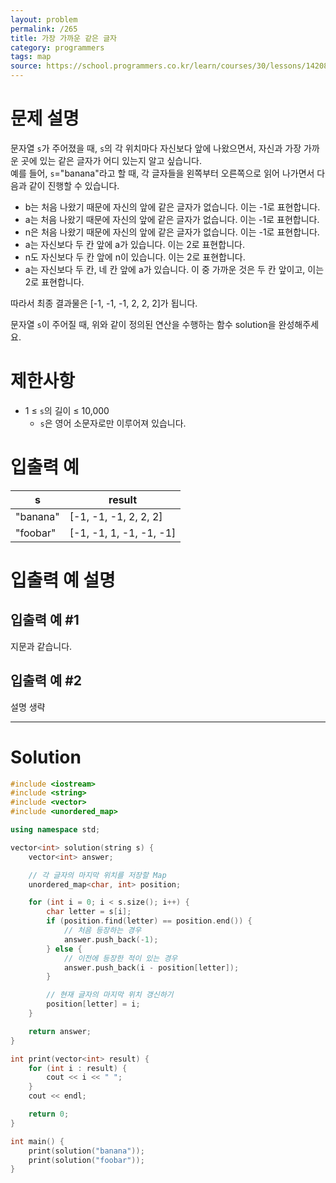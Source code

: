 ```yaml
---
layout: problem
permalink: /265
title: 가장 가까운 같은 글자
category: programmers
tags: map
source: https://school.programmers.co.kr/learn/courses/30/lessons/142086
---
```


# 문제 설명

문자열 `s`가 주어졌을 때, `s`의 각 위치마다 자신보다 앞에 나왔으면서, 자신과 가장 가까운 곳에 있는 같은 글자가 어디 있는지 알고 싶습니다.  
예를 들어, `s`="banana"라고 할 때,  각 글자들을 왼쪽부터 오른쪽으로 읽어 나가면서 다음과 같이 진행할 수 있습니다.

- b는 처음 나왔기 때문에 자신의 앞에 같은 글자가 없습니다. 이는 -1로 표현합니다.
- a는 처음 나왔기 때문에 자신의 앞에 같은 글자가 없습니다. 이는 -1로 표현합니다.
- n은 처음 나왔기 때문에 자신의 앞에 같은 글자가 없습니다. 이는 -1로 표현합니다.
- a는 자신보다 두 칸 앞에 a가 있습니다. 이는 2로 표현합니다.
- n도 자신보다 두 칸 앞에 n이 있습니다. 이는 2로 표현합니다.
- a는 자신보다 두 칸, 네 칸 앞에 a가 있습니다. 이 중 가까운 것은 두 칸 앞이고, 이는 2로 표현합니다.

따라서 최종 결과물은 [-1, -1, -1, 2, 2, 2]가 됩니다.

문자열 `s`이 주어질 때, 위와 같이 정의된 연산을 수행하는 함수 solution을 완성해주세요.

# 제한사항

- 1 ≤ `s`의 길이 ≤ 10,000
    - `s`은 영어 소문자로만 이루어져 있습니다.

# 입출력 예

| s | result |
| --- | --- |
| "banana" | [-1, -1, -1, 2, 2, 2] |
| "foobar" | [-1, -1, 1, -1, -1, -1] |

# 입출력 예 설명

## 입출력 예 #1

지문과 같습니다.

## 입출력 예 #2

설명 생략

---

# Solution

```cpp
#include <iostream>
#include <string>
#include <vector>
#include <unordered_map>

using namespace std;

vector<int> solution(string s) {
    vector<int> answer;

    // 각 글자의 마지막 위치를 저장할 Map
    unordered_map<char, int> position;

    for (int i = 0; i < s.size(); i++) {
        char letter = s[i];
        if (position.find(letter) == position.end()) {
            // 처음 등장하는 경우
            answer.push_back(-1);
        } else {
            // 이전에 등장한 적이 있는 경우
            answer.push_back(i - position[letter]);
        }

        // 현재 글자의 마지막 위치 갱신하기
        position[letter] = i;
    }

    return answer;
}

int print(vector<int> result) {
    for (int i : result) {
        cout << i << " ";
    }
    cout << endl;

    return 0;
}

int main() {
    print(solution("banana"));
    print(solution("foobar"));
}
```
